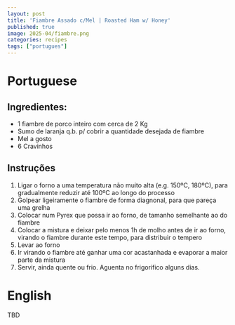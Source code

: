 ```yaml
---
layout: post
title: 'Fiambre Assado c/Mel | Roasted Ham w/ Honey'
published: true
image: 2025-04/fiambre.png
categories: recipes
tags: ["portugues"]
---
```


# Portuguese
## Ingredientes:
- 1 fiambre de porco inteiro com cerca de 2 Kg
- Sumo de laranja q.b. p/ cobrir a quantidade desejada de fiambre
- Mel a gosto
- 6 Cravinhos

## Instruções
1. Ligar o forno a uma temperatura não muito alta (e.g. 150ºC, 180ºC), para gradualmente reduzir até 100ºC ao longo do processo
1. Golpear ligeiramente o fiambre de forma diagnonal, para que pareça uma grelha
1. Colocar num Pyrex que possa ir ao forno, de tamanho semelhante ao do fiambre
1. Colocar a mistura e deixar pelo menos 1h de molho antes de ir ao forno, virando o fiambre durante este tempo, para distribuir o tempero
1. Levar ao forno
1. Ir virando o fiambre até ganhar uma cor acastanhada e evaporar a maior parte da mistura
1. Servir, ainda quente ou frio. Aguenta no frigorífico alguns dias. 

# English
TBD
